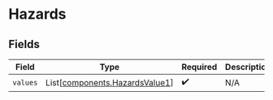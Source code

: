 # Hazards


## Fields

| Field                                                                      | Type                                                                       | Required                                                                   | Description                                                                |
| -------------------------------------------------------------------------- | -------------------------------------------------------------------------- | -------------------------------------------------------------------------- | -------------------------------------------------------------------------- |
| `values`                                                                   | List[[components.HazardsValue1](../../models/components/hazardsvalue1.md)] | :heavy_check_mark:                                                         | N/A                                                                        |